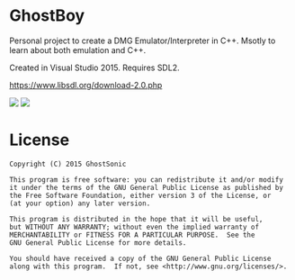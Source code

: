 # GhostBoy

Personal project to create a DMG Emulator/Interpreter in C++. Msotly to learn about both emulation and C++.

Created in Visual Studio 2015. Requires SDL2.

https://www.libsdl.org/download-2.0.php

![](http://i.imgur.com/ds3efI9.png) ![](http://i.imgur.com/xRiNVdP.png)

# License

    Copyright (C) 2015 GhostSonic

    This program is free software: you can redistribute it and/or modify
    it under the terms of the GNU General Public License as published by
    the Free Software Foundation, either version 3 of the License, or
    (at your option) any later version.

    This program is distributed in the hope that it will be useful,
    but WITHOUT ANY WARRANTY; without even the implied warranty of
    MERCHANTABILITY or FITNESS FOR A PARTICULAR PURPOSE.  See the
    GNU General Public License for more details.

    You should have received a copy of the GNU General Public License
    along with this program.  If not, see <http://www.gnu.org/licenses/>.
